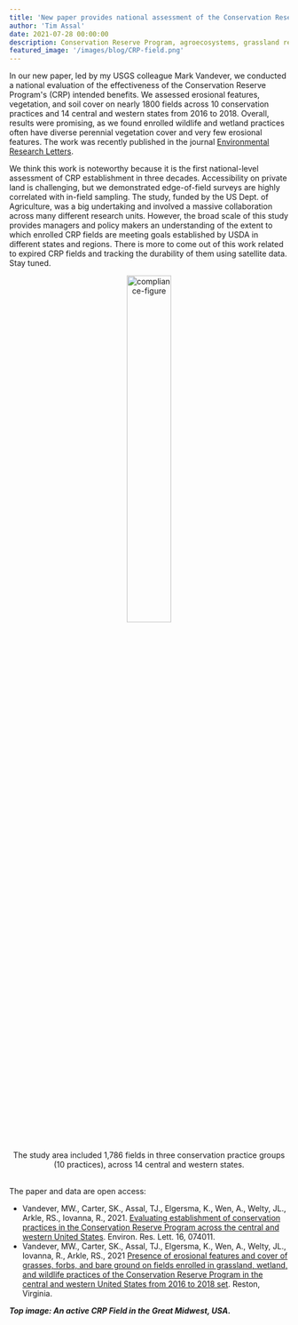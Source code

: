 ```yaml
---
title: 'New paper provides national assessment of the Conservation Reserve Program'
author: 'Tim Assal'
date: 2021-07-28 00:00:00
description: Conservation Reserve Program, agroecosystems, grassland restoration, science communication, lay summary
featured_image: '/images/blog/CRP-field.png'
---
```


In our new paper, led by my USGS colleague Mark Vandever, we conducted a national evaluation of the effectiveness of the Conservation Reserve Program's (CRP) intended benefits. We assessed erosional features, vegetation, and soil cover on nearly 1800 fields across 10 conservation practices and 14 central and western states from 2016 to 2018. Overall, results were promising, as we found enrolled wildlife and wetland practices often have diverse perennial vegetation cover and very few erosional features. The work was recently published in the journal [Environmental Research Letters](https://iopscience.iop.org/article/10.1088/1748-9326/ac06f8/meta).

We think this work is noteworthy because it is the first national-level assessment of CRP establishment in three decades. Accessibility on private land is challenging, but we demonstrated edge-of-field surveys are highly correlated with in-field sampling. The study, funded by the US Dept. of Agriculture, was a big undertaking and involved a massive collaboration across many different research units. However, the broad scale of this study provides managers and policy makers an understanding of the extent to which enrolled CRP fields are meeting goals established by USDA in different states and regions. There is more to come out of this work related to expired CRP fields and tracking the durability of them using satellite data. Stay tuned.  

<p align="center">
  <img alt="compliance-figure" src="/images/blog/compliance_manuscript_figure1.jpg style="width: 40%; height= 40%"">
</p> 
<center>The study area included 1,786 fields in three conservation practice groups (10 practices), across 14 central and western states.</center>
<br>

The paper and data are open access:
- Vandever, MW., Carter, SK., Assal, TJ., Elgersma, K., Wen, A., Welty, JL., Arkle, RS., Iovanna, R., 2021. [Evaluating establishment of conservation practices in the Conservation Reserve Program across the central and western United States](https://iopscience.iop.org/article/10.1088/1748-9326/ac06f8/meta). Environ. Res. Lett. 16, 074011. 
- Vandever, MW., Carter, SK., Assal, TJ., Elgersma, K., Wen, A., Welty, JL., Iovanna, R., Arkle, RS., 2021 [Presence of erosional features and cover of grasses, forbs, and bare ground on fields enrolled in grassland, wetland, and wildlife practices of the Conservation Reserve Program in the central and western United States from 2016 to 2018 set](https://data.usgs.gov/datacatalog/data/USGS:5fa310dcd34e198cb7960c30). Reston, Virginia. 

***Top image: An active CRP Field in the Great Midwest, USA.***  

